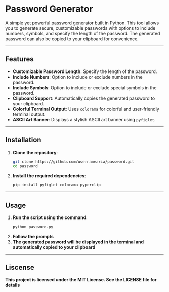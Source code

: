 # Password Generator

A simple yet powerful password generator built in Python. This tool allows you to generate secure, customizable passwords with options to include numbers, symbols, and specify the length of the password. The generated password can also be copied to your clipboard for convenience.

---

## Features

- **Customizable Password Length**: Specify the length of the password.
- **Include Numbers**: Option to include or exclude numbers in the password.
- **Include Symbols**: Option to include or exclude special symbols in the password.
- **Clipboard Support**: Automatically copies the generated password to your clipboard.
- **Colorful Terminal Output**: Uses `colorama` for colorful and user-friendly terminal output.
- **ASCII Art Banner**: Displays a stylish ASCII art banner using `pyfiglet`.

---

## Installation

1. **Clone the repository**:
   ```bash
   git clone https://github.com/usernamearia/password.git
   cd password
   ```
2. **Install the required dependencies**:
   ```bash
   pip install pyfiglet colorama pyperclip
   ```

---

## Usage

1. **Run the script using the command**:
   ```bash
   python password.py
   ```
2. **Follow the prompts**
3. **The generated password will be displayed in the terminal and automatically copied to your clipboard**

---

## Liscense

**This project is licensed under the MIT License. See the LICENSE file for details**